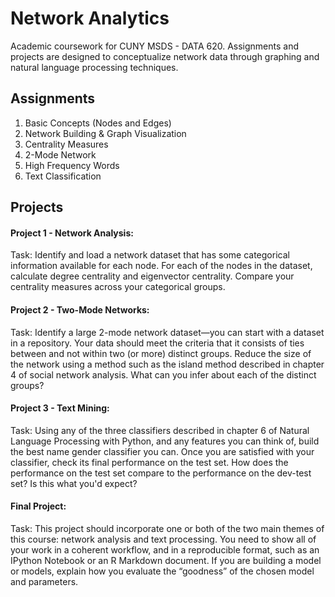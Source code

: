 # Network Analytics 
  
Academic coursework for CUNY MSDS - DATA 620. Assignments and projects are designed to conceptualize network data through graphing and natural language processing techniques. 

## Assignments 

1.  Basic Concepts (Nodes and Edges)  
2.  Network Building & Graph Visualization  
3.  Centrality Measures   
4.  2-Mode Network  
5.  High Frequency Words  
6.  Text Classification

## Projects

#### Project 1 - Network Analysis:  
Task: Identify and load a network dataset that has some categorical information available for each node. For each of the nodes in the dataset, calculate degree centrality and eigenvector centrality. Compare your centrality measures across your categorical groups.

#### Project 2 - Two-Mode Networks:
Task: Identify a large 2-mode network dataset—you can start with a dataset in a repository. Your data should meet the criteria that it consists of ties between and not within two (or more) distinct groups.
Reduce the size of the network using a method such as the island method described in chapter 4 of social network analysis. What can you infer about each of the distinct groups?

#### Project 3 - Text Mining:
Task: Using any of the three classifiers described in chapter 6 of Natural Language Processing with Python, and any features you can think of, build the best name gender classifier you can. Once you are satisfied with your classifier, check its final performance on the test set. How does the performance on the test set compare to the performance on the dev-test set? Is this what you'd expect?
 
#### Final Project:
Task: This project should incorporate one or both of the two main themes of this course: network analysis and text processing. You need to show all of your work in a coherent workflow, and in a reproducible format, such as an IPython Notebook or an R Markdown document. If you are building a model or models, explain how you evaluate the “goodness” of the chosen model and parameters.


